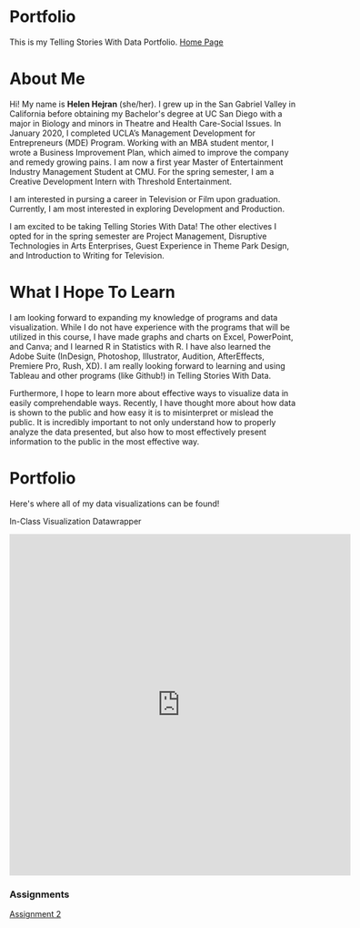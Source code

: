 # Portfolio
This is my Telling Stories With Data Portfolio.
[Home Page](README.md)

# About Me
Hi! My name is **Helen Hejran** (she/her). I grew up in the San Gabriel Valley in California before obtaining my Bachelor's degree at UC San Diego with a major in Biology and minors in Theatre and Health Care-Social Issues. In January 2020, I completed UCLA’s Management Development for Entrepreneurs (MDE) Program. Working with an MBA student mentor, I wrote a Business Improvement Plan, which aimed to improve the company and remedy growing pains. I am now a first year Master of Entertainment Industry Management Student at CMU. For the spring semester, I am a Creative Development Intern with Threshold Entertainment.

I am interested in pursing a career in Television or Film upon graduation. Currently, I am most interested in exploring Development and Production. 

I am excited to be taking Telling Stories With Data! The other electives I opted for in the spring semester are Project Management, Disruptive Technologies in Arts Enterprises, Guest Experience in Theme Park Design, and Introduction to Writing for Television.

# What I Hope To Learn
I am looking forward to expanding my knowledge of programs and data visualization. While I do not have experience with the programs that will be utilized in this course, I have made graphs and charts on Excel, PowerPoint, and Canva; and I learned R in Statistics with R.  I have also learned the Adobe Suite (InDesign, Photoshop, Illustrator, Audition, AfterEffects, Premiere Pro, Rush, XD). I am really looking forward to learning and using Tableau and other programs (like Github!) in Telling Stories With Data.

Furthermore, I hope to learn more about effective ways to visualize data in easily comprehendable ways. Recently, I have thought more about how data is shown to the public and how easy it is to misinterpret or mislead the public. It is incredibly important to not only understand how to properly analyze the data presented, but also how to most effectively present information to the public in the most effective way. 

# Portfolio
Here's where all of my data visualizations can be found!

In-Class Visualization Datawrapper

<iframe title="Pension Spending High in Brazil" aria-label="chart" id="datawrapper-chart-iXR5J" src="https://datawrapper.dwcdn.net/iXR5J/1/" scrolling="no" frameborder="0" style="border: none;" width="600" height="600"></iframe>

### Assignments
 [Assignment 2](Assignment2.md)
